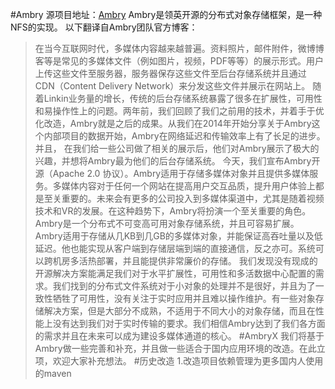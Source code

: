 #Ambry
源项目地址：[Ambry](https://github.com/linkedin/ambry)
Ambry是领英开源的分布式对象存储框架，是一种NFS的实现。
以下翻译自Ambry团队官方博客：
 > 在当今互联网时代，多媒体内容越来越普遍。资料照片，邮件附件，微博博客等是常见的多媒体文件（例如图片，视频，PDF等等）的展示形式。用户上传这些文件至服务器，服务器保存这些文件至后台存储系统并且通过CDN（Content Delivery Network）来分发这些文件并展示在网站上。
 > 随着Linkin业务量的增长，传统的后台存储系统暴露了很多在扩展性，可用性和易操作性上的问题。两年前，我们回顾了我们之前用的技术，并着手于优化改造，Ambry就是之后的成果。从我们在2014年开始分享关于Ambry这个内部项目的数据开始，Ambry在网络延迟和传输效率上有了长足的进步。并且， 在我们给一些公司做了相关的展示后，他们对Ambry展示了极大的兴趣，并想将Ambry最为他们的后台存储系统。
 > 今天，我们宣布Ambry开源（Apache 2.0 协议）。Ambry适用于存储多媒体对象并且提供多媒体服务。多媒体内容对于任何一个网站在提高用户交互品质，提升用户体验上都是至关重要的。未来会有更多的公司投入到多媒体渠道中，尤其是随着视频技术和VR的发展。在这种趋势下，Ambry将扮演一个至关重要的角色。
Ambry是一个分布式不可变高可用对象存储系统，并且可容易扩展。 Ambry适用于存储从几KB到几GB的多媒体对象，并能保证高吞吐量以及低延迟。他也能实现从客户端到存储层端到端的直接通信，反之亦可。系统可以跨机房多活热部署，并且能提供非常廉价的存储。
我们发现没有现成的开源解决方案能满足我们对于水平扩展性，可用性和多活数据中心配置的需求。我们找到的分布式文件系统对于小对象的处理并不是很好，并且为了一致性牺牲了可用性，没有关注于实时应用并且难以操作维护。有一些对象存储解决方案，但是大部分不成熟，不适用于不同大小的对象存储，而且在性能上没有达到我们对于实时传输的要求。我们相信Ambry达到了我们各方面的需求并且在未来可以成为建设多媒体通道的核心。
#AmbryX
我们将基于Ambry做一些完善和补充，并且做一些适合于国内应用环境的改造。在此立项，欢迎大家补充想法。
#历史改造
1.改造项目依赖管理为更多国内人使用的maven